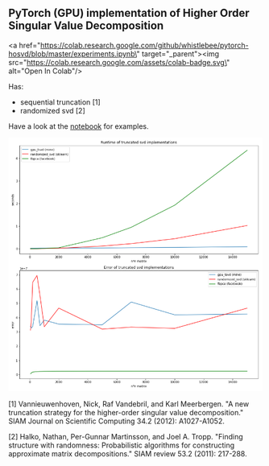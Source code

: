 ## PyTorch (GPU) implementation of Higher Order Singular Value Decomposition

<a href=\"https://colab.research.google.com/github/whistlebee/pytorch-hosvd/blob/master/experiments.ipynb\" target=\"_parent\"><img src=\"https://colab.research.google.com/assets/colab-badge.svg\" alt=\"Open In Colab\"/></a>

Has:
* sequential truncation [1]
* randomized svd [2]

Have a look at the [notebook](experiments.ipynb) for examples.

![](comparison.png?raw=true)

[1] Vannieuwenhoven, Nick, Raf Vandebril, and Karl Meerbergen. "A new truncation strategy for the higher-order singular value decomposition." SIAM Journal on Scientific Computing 34.2 (2012): A1027-A1052.

[2] Halko, Nathan, Per-Gunnar Martinsson, and Joel A. Tropp. "Finding structure with randomness: Probabilistic algorithms for constructing approximate matrix decompositions." SIAM review 53.2 (2011): 217-288.

